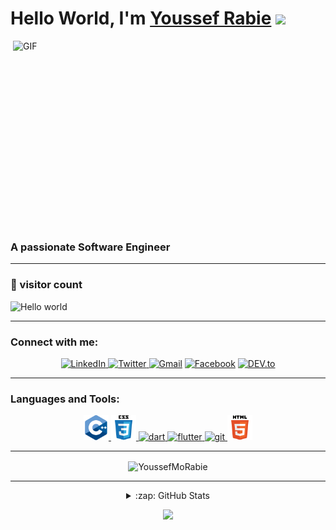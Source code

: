 <h1 align="left">Hello World, I'm <a href="https://yousef-rabia.github.io/My-Personal-Website/" target="_blank">Youssef Rabie</a> <img src="https://media.giphy.com/media/WUlplcMpOCEmTGBtBW/giphy.gif" width="30"></h1>

 <img align="right" alt="GIF" src="https://cdn.dribbble.com/users/1292677/screenshots/6139167/media/fcf7fd0c619bb87706533079240915f3.gif" width="500" height="320" />
<h3 align="left">A passionate Software Engineer</h3>
<hr />

<h3 align="left"> 👀 visitor count</h3>
<img src="https://profile-counter.glitch.me/YoussefMoRabie/count.svg" alt="Hello world" />

<hr />


<h3 align="left">Connect with me:</h3>
<div align="center">
<a href="https://www.linkedin.com/in/youssefrabie/" target="_blank"><img src="https://img.shields.io/badge/LinkedIn-%230077B5.svg?&style=flat-square&logo=linkedin&logoColor=white" target="_blank" alt="LinkedIn" width=8%> </a>
<a href="https://x.com/YoussefMoRabie" target="_blank"><img src="https://img.shields.io/badge/Twitter-1DA1F2?style=for-the-badge&logo=twitter&logoColor=white" target="_blank" alt="Twitter" width=8%> </a>
 <a href="mailto:yousef.mohamed.rabia@gmail.com" target="_blank"><img src="https://img.shields.io/badge/Gmail-D14836?style=for-the-badge&logo=gmail&logoColor=white" target="_blank" alt="Gmail" width=6.8%></a>
<a href="https://www.facebook.com/yousef.rabia.33" target="_blank"><img src="https://img.shields.io/badge/Facebook-%231877F2.svg?&style=flat-square&logo=facebook&logoColor=white" target="_blank" alt="Facebook" width=8%></a>
<a href="https://dev.to/yousef_rabia" target="_blank" ><img src="https://img.shields.io/badge/DEV-%230A0A0A.svg?&style=flat-square&logo=DEV.to&logoColor=white" alt="DEV.to" target="_blank" width=6.8%></a>

</div>
<hr />

<h3 align="left">Languages and Tools:</h3>
<div align="center">
<a href="https://www.w3schools.com/cpp/" target="_blank" rel="noreferrer"> <img src="https://raw.githubusercontent.com/devicons/devicon/master/icons/cplusplus/cplusplus-original.svg" alt="cplusplus" width="40" height="40"/> </a> <a href="https://www.w3schools.com/css/" target="_blank" rel="noreferrer"> <img src="https://raw.githubusercontent.com/devicons/devicon/master/icons/css3/css3-original-wordmark.svg" alt="css3" width="40" height="40"/> </a> <a href="https://dart.dev" target="_blank" rel="noreferrer"> <img src="https://www.vectorlogo.zone/logos/dartlang/dartlang-icon.svg" alt="dart" width="40" height="40"/> </a> <a href="https://flutter.dev" target="_blank" rel="noreferrer"> <img src="https://www.vectorlogo.zone/logos/flutterio/flutterio-icon.svg" alt="flutter" width="40" height="40"/> </a> <a href="https://git-scm.com/" target="_blank" rel="noreferrer"> <img src="https://www.vectorlogo.zone/logos/git-scm/git-scm-icon.svg" alt="git" width="40" height="40"/> </a> <a href="https://www.w3.org/html/" target="_blank" rel="noreferrer"> <img src="https://raw.githubusercontent.com/devicons/devicon/master/icons/html5/html5-original-wordmark.svg" alt="html5" width="40" height="40"/> </a>

</div>
<hr />

<div align="center">
<p><img align="center" src="https://github-readme-stats.vercel.app/api/top-langs?username=YoussefMoRabie&show_icons=true&locale=en&layout=compact" alt="YoussefMoRabie" /></p><hr />


  <details>
  <summary>:zap: GitHub Stats</summary>

  <p>&nbsp;<img align="center" src="https://github-readme-stats.vercel.app/api?username=YoussefMoRabie&show_icons=true&locale=en" alt="YoussefMoRabie" /></p><hr />


<p><img align="center" src="https://github-readme-streak-stats.herokuapp.com/?user=YoussefMoRabie&" alt="YoussefMoRabie" /></p><hr />

  <p><img align="center" src="https://github-profile-summary-cards.vercel.app/api/cards/profile-details?username=YoussefMoRabie&theme=vue" alt="YoussefMoRabie" /></p><hr />


</details>
  

</div>

</p>
<!-- Thanks -->
<p align="center"><img src="https://media.giphy.com/media/jpVnC65DmYeyRL4LHS/giphy.gif" width="20%">
</p>
